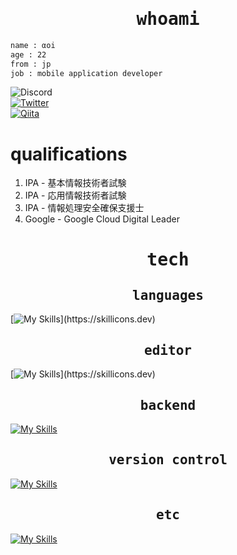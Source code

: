 <div align="center">
<samp>

# whoami

</samp>
</div>

```bash
name : αoi
age : 22
from : jp
job : mobile application developer
```
![Discord](https://discord.c99.nl/widget/theme-3/1060551006326370389.png)  
[![Twitter](https://img.shields.io/badge/Twitter-1DA1F2?style=for-the-badge&logo=twitter&logoColor=white)](https://twitter.com/aoi_sec)  
[![Qiita](https://img.shields.io/badge/Qiita-55C500?style=for-the-badge&logo=qiita&logoColor=white)](https://qiita.com/aoi-stella)

# qualifications

</samp>
</div>

1. IPA - 基本情報技術者試験
2. IPA - 応用情報技術者試験
3. IPA - 情報処理安全確保支援士
4. Google - Google Cloud Digital Leader

<div align="center">
<samp>

# tech
## languages

</samp>
</div>

[![My Skills](https://skillicons.dev/icons?i=bash,c,cs,python,kotlin,md,)](https://skillicons.dev)

<div align="center">
<samp>

## editor

</samp>
</div>

[![My Skills](https://skillicons.dev/icons?i=androidstudio,visualstudio,vscode,vim,idea,)](https://skillicons.dev)

<div align="center">
<samp>

## backend

</samp>
</div>

[![My Skills](https://skillicons.dev/icons?i=gcp,aws,firebase)](https://skillicons.dev)

<div align="center">
<samp>

## version control

</samp>
</div>

[![My Skills](https://skillicons.dev/icons?i=git,github,gitlab)](https://skillicons.dev)

<div align="center">
<samp>

## etc

</samp>
</div>

[![My Skills](https://skillicons.dev/icons?i=bots,figma,docker,gmail,gradle,linux,powershell,selenium,materialui&perline=5)](https://skillicons.dev)

<div align="center">
